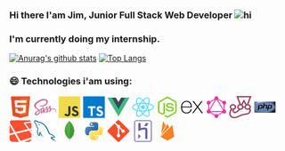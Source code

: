 ### Hi there I'am Jim, Junior Full Stack Web Developer <img src="https://user-images.githubusercontent.com/1303154/88677602-1635ba80-d120-11ea-84d8-d263ba5fc3c0.gif" width="25px" alt="hi">
### I'm currently doing my internship.

[![Anurag's github stats](https://github-readme-stats.vercel.app/api?username=geojimas&count_private=true&theme=ayu-mirage&show_icons=true)](https://github.com/anuraghazra/github-readme-stats)
[![Top Langs](https://github-readme-stats.vercel.app/api/top-langs/?username=geojimas&langs_count=10&theme=ayu-mirage&layout=compact)](https://github.com/anuraghazra/github-readme-stats)


### 😄 Technologies i'am using:

<img src="https://github.com/devicons/devicon/blob/master/icons/html5/html5-original.svg" width="40" height="40" /> <img src="https://github.com/devicons/devicon/blob/master/icons/sass/sass-original.svg" width="40" height="40" /> <img src="https://github.com/devicons/devicon/blob/master/icons/javascript/javascript-original.svg" width="40" height="40" /> <img src="https://github.com/devicons/devicon/blob/master/icons/typescript/typescript-original.svg" width="40" height="40" /> <img src="https://github.com/devicons/devicon/blob/master/icons/vuejs/vuejs-original.svg" width="40" height="40" /> <img src="https://github.com/devicons/devicon/blob/master/icons/react/react-original.svg" width="40" height="40" /> <img src="https://github.com/devicons/devicon/blob/master/icons/nodejs/nodejs-original.svg" width="40" height="40" /> <img src="https://github.com/devicons/devicon/blob/master/icons/express/express-original.svg" width="40" height="40" /> <img src="https://github.com/devicons/devicon/blob/master/icons/graphql/graphql-plain.svg" width="40" height="40" /> <img src="https://github.com/devicons/devicon/blob/master/icons/jest/jest-plain.svg" width="40" height="40" /> <img 
src="https://github.com/devicons/devicon/blob/master/icons/php/php-original.svg" width="40" height="40" /> <img src="https://github.com/devicons/devicon/blob/master/icons/laravel/laravel-plain.svg" width="40" height="40" /> <img src="https://github.com/devicons/devicon/blob/master/icons/mysql/mysql-original.svg" width="40" height="40" /> <img src="https://github.com/devicons/devicon/blob/master/icons/mongodb/mongodb-original.svg" width="40" height="40" /> <img src="https://github.com/devicons/devicon/blob/master/icons/python/python-original.svg" width="40" height="40" /> <img src="https://github.com/devicons/devicon/blob/master/icons/git/git-original.svg" width="40" height="40" /> <img src="https://github.com/devicons/devicon/blob/master/icons/heroku/heroku-original.svg" width="40" height="40" /> <img src="https://github.com/devicons/devicon/blob/master/icons/firebase/firebase-plain.svg" width="40" height="40" />

<!--
**Jimgeo98/Jimgeo98** is a ✨ _special_ ✨ repository because its `README.md` (this file) appears on your GitHub profile.

Here are some ideas to get you started:

- 🔭 I’m currently working on ...
- 🌱 I’m currently learning ...
- 👯 I’m looking to collaborate on ...
- 🤔 I’m looking for help with ...
- 💬 Ask me about ...
- 📫 How to reach me: ...
- 😄 Pronouns: ...
- ⚡ Fun fact: ...
-->
